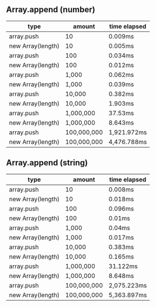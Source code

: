 ## Array.append (number)

|type|amount|time elapsed|
|-|-|-|
array.push|10|0.009ms
new Array(length)|10|0.005ms
array.push|100|0.034ms
new Array(length)|100|0.012ms
array.push|1,000|0.062ms
new Array(length)|1,000|0.039ms
array.push|10,000|0.382ms
new Array(length)|10,000|1.903ms
array.push|1,000,000|37.53ms
new Array(length)|1,000,000|8.643ms
array.push|100,000,000|1,921.972ms
new Array(length)|100,000,000|4,476.788ms
## Array.append (string)

|type|amount|time elapsed|
|-|-|-|
array.push|10|0.008ms
new Array(length)|10|0.018ms
array.push|100|0.096ms
new Array(length)|100|0.01ms
array.push|1,000|0.04ms
new Array(length)|1,000|0.017ms
array.push|10,000|0.383ms
new Array(length)|10,000|0.165ms
array.push|1,000,000|31.122ms
new Array(length)|1,000,000|8.648ms
array.push|100,000,000|2,075.223ms
new Array(length)|100,000,000|5,363.897ms
